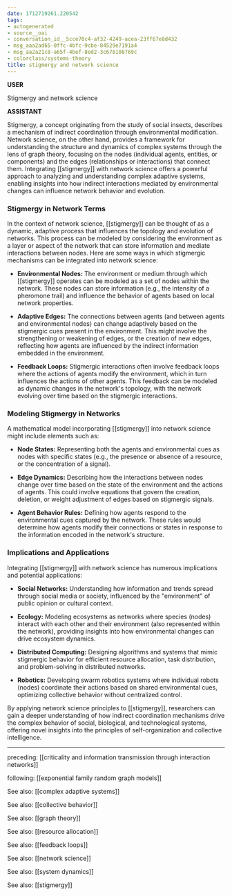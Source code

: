 ```yaml
---
date: 1712719261.220542
tags:
- autogenerated
- source__oai
- conversation_id__5cce70c4-af32-4249-acea-23ff67e8d432
- msg_aaa2ad65-0ffc-4bfc-9cbe-84529e7191a4
- msg_aa2a21c8-a65f-4bef-8ed2-3c678108769c
- colorclass/systems-theory
title: stigmergy and network science
---
```


**USER**

Stigmergy and network science


**ASSISTANT**

Stigmergy, a concept originating from the study of social insects, describes a mechanism of indirect coordination through environmental modification. Network science, on the other hand, provides a framework for understanding the structure and dynamics of complex systems through the lens of graph theory, focusing on the nodes (individual agents, entities, or components) and the edges (relationships or interactions) that connect them. Integrating [[stigmergy]] with network science offers a powerful approach to analyzing and understanding complex adaptive systems, enabling insights into how indirect interactions mediated by environmental changes can influence network behavior and evolution.

### Stigmergy in Network Terms

In the context of network science, [[stigmergy]] can be thought of as a dynamic, adaptive process that influences the topology and evolution of networks. This process can be modeled by considering the environment as a layer or aspect of the network that can store information and mediate interactions between nodes. Here are some ways in which stigmergic mechanisms can be integrated into network science:

- **Environmental Nodes:** The environment or medium through which [[stigmergy]] operates can be modeled as a set of nodes within the network. These nodes can store information (e.g., the intensity of a pheromone trail) and influence the behavior of agents based on local network properties.

- **Adaptive Edges:** The connections between agents (and between agents and environmental nodes) can change adaptively based on the stigmergic cues present in the environment. This might involve the strengthening or weakening of edges, or the creation of new edges, reflecting how agents are influenced by the indirect information embedded in the environment.

- **Feedback Loops:** Stigmergic interactions often involve feedback loops where the actions of agents modify the environment, which in turn influences the actions of other agents. This feedback can be modeled as dynamic changes in the network's topology, with the network evolving over time based on the stigmergic interactions.

### Modeling Stigmergy in Networks

A mathematical model incorporating [[stigmergy]] into network science might include elements such as:

- **Node States:** Representing both the agents and environmental cues as nodes with specific states (e.g., the presence or absence of a resource, or the concentration of a signal).

- **Edge Dynamics:** Describing how the interactions between nodes change over time based on the state of the environment and the actions of agents. This could involve equations that govern the creation, deletion, or weight adjustment of edges based on stigmergic signals.

- **Agent Behavior Rules:** Defining how agents respond to the environmental cues captured by the network. These rules would determine how agents modify their connections or states in response to the information encoded in the network's structure.

### Implications and Applications

Integrating [[stigmergy]] with network science has numerous implications and potential applications:

- **Social Networks:** Understanding how information and trends spread through social media or society, influenced by the "environment" of public opinion or cultural context.

- **Ecology:** Modeling ecosystems as networks where species (nodes) interact with each other and their environment (also represented within the network), providing insights into how environmental changes can drive ecosystem dynamics.

- **Distributed Computing:** Designing algorithms and systems that mimic stigmergic behavior for efficient resource allocation, task distribution, and problem-solving in distributed networks.

- **Robotics:** Developing swarm robotics systems where individual robots (nodes) coordinate their actions based on shared environmental cues, optimizing collective behavior without centralized control.

By applying network science principles to [[stigmergy]], researchers can gain a deeper understanding of how indirect coordination mechanisms drive the complex behavior of social, biological, and technological systems, offering novel insights into the principles of self-organization and collective intelligence.


---

preceding: [[criticality and information transmission through interaction networks]]  


following: [[exponential family random graph models]]

See also: [[complex adaptive systems]]


See also: [[collective behavior]]


See also: [[graph theory]]


See also: [[resource allocation]]


See also: [[feedback loops]]


See also: [[network science]]


See also: [[system dynamics]]


See also: [[stigmergy]]